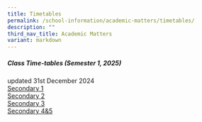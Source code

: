 ```yaml
---
title: Timetables
permalink: /school-information/academic-matters/timetables/
description: ""
third_nav_title: Academic Matters
variant: markdown
---
```

##### Class Time-tables (Semester 1, 2025)
updated 31st December 2024<br>
[Secondary 1](/files/2025_Sem_1_Class_Timetable_Sec_1_31_Dec.pdf)<br>
[Secondary 2](/files/2025_Sem_1_Class_Timetable_Sec_2_2_Jan.pdf)<br>
[Secondary 3](/files/2025_Sem_1_Class_Timetable_Sec_3_31_Dec.pdf)<br>
[Secondary 4&amp;5](/files/2025_Sem_1_Class_Timetable_Sec_4_5_31_Dec.pdf)